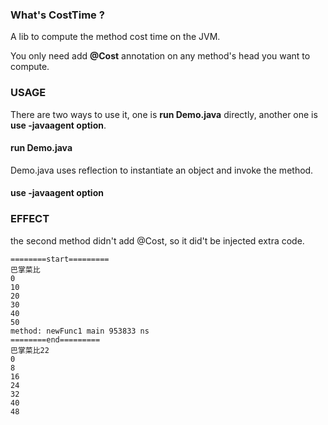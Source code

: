 ### What's CostTime ?

A lib to compute the method cost time on the JVM.

You only need add **@Cost** annotation on any method's head you want to compute.

### USAGE

There are two ways to use it, one is **run Demo.java** directly, another one is **use -javaagent option**.

#### run Demo.java

Demo.java uses reflection to instantiate an object and invoke the method.

#### use -javaagent option

### EFFECT

the second method didn't add @Cost, so it did't be injected extra code.

```
========start=========
巴掌菜比
0
10
20
30
40
50
method: newFunc1 main 953833 ns
========end=========
巴掌菜比22
0
8
16
24
32
40
48

```
